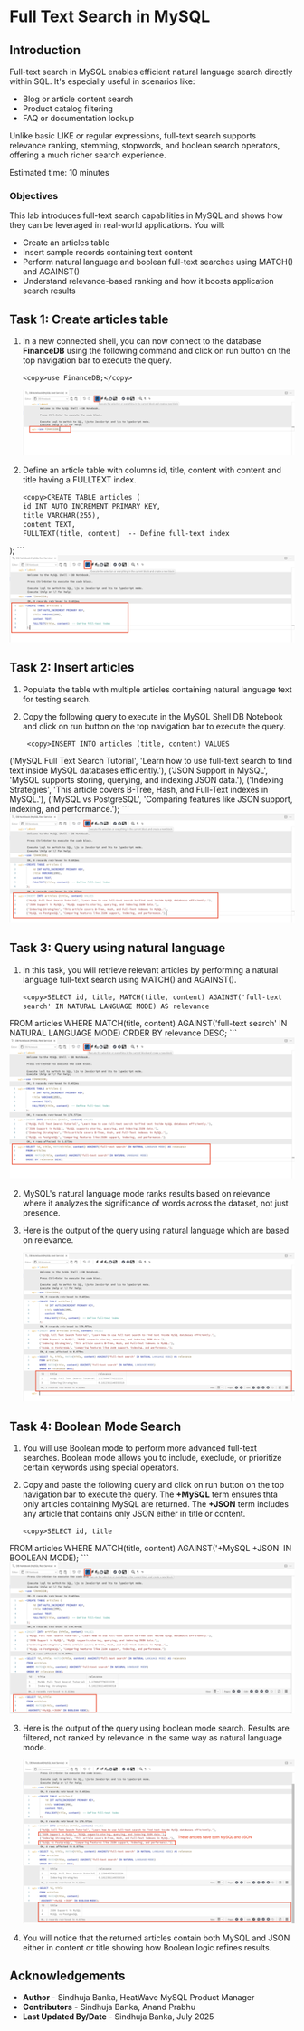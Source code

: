 # Full Text Search in MySQL

## Introduction

Full-text search in MySQL enables efficient natural language search directly within SQL. It's especially useful in scenarios like:

* Blog or article content search
* Product catalog filtering
* FAQ or documentation lookup

Unlike basic LIKE or regular expressions, full-text search supports relevance ranking, stemming, stopwords, and boolean search operators, offering a much richer search experience.

Estimated time: 10 minutes

### Objectives

This lab introduces full-text search capabilities in MySQL and shows how they can be leveraged in real-world applications. You will:

* Create an articles table
* Insert sample records containing text content
* Perform natural language and boolean full-text searches using MATCH() and AGAINST()
* Understand relevance-based ranking and how it boosts application search results

## Task 1: Create articles table

1. In a new connected shell, you can now connect to the database **FinanceDB** using the following command and click on run button on the top navigation bar to execute the query.

     ```
     <copy>use FinanceDB;</copy>
     ```
     ![Use FinanceDB](./images/finance-db.png " ")

2. Define an article table with columns id, title, content with content and title having a FULLTEXT index.

     ```
     <copy>CREATE TABLE articles (
    id INT AUTO_INCREMENT PRIMARY KEY,
    title VARCHAR(255),
    content TEXT,
    FULLTEXT(title, content)  -- Define full-text index
);</copy>
     ```
     ![Create Table](./images/articles-table.png " ")

## Task 2: Insert articles

1. Populate the table with multiple articles containing natural language text for testing search.

2. Copy the following query to execute in the MySQL Shell DB Notebook and click on run button on the top navigation bar to execute the query.

    ```
     <copy>INSERT INTO articles (title, content) VALUES
('MySQL Full Text Search Tutorial', 'Learn how to use full-text search to find text inside MySQL databases efficiently.'),
('JSON Support in MySQL', 'MySQL supports storing, querying, and indexing JSON data.'),
('Indexing Strategies', 'This article covers B-Tree, Hash, and Full-Text indexes in MySQL.'),
('MySQL vs PostgreSQL', 'Comparing features like JSON support, indexing, and performance.');</copy>
    ```
    ![Insert Records](./images/insert-records.png " ")

## Task 3: Query using natural language

1. In this task, you will retrieve relevant articles by performing a natural language full-text search using MATCH() and AGAINST().

     ```
     <copy>SELECT id, title, MATCH(title, content) AGAINST('full-text search' IN NATURAL LANGUAGE MODE) AS relevance
FROM articles
WHERE MATCH(title, content) AGAINST('full-text search' IN NATURAL LANGUAGE MODE)
ORDER BY relevance DESC;</copy>
     ```
     ![Natural Language](./images/natural-language.png " ")

2. MySQL's natural language mode ranks results based on relevance where it analyzes the significance of words across the dataset, not just presence.

3. Here is the output of the query using natural language which are based on relevance.

     ![MLE Output](./images/natural-language-output.png " ")

## Task 4: Boolean Mode Search

1. You will use Boolean mode to perform more advanced full-text searches. Boolean mode allows you to include, execlude, or prioritize certain keywords using special operators.

2. Copy and paste the following query and click on run button on the top navigation bar to execute the query. The **+MySQL** term ensures thta only articles containing MySQL are returned. The **+JSON** term includes any article that contains only JSON either in title or content.

     ```
     <copy>SELECT id, title
FROM articles
WHERE MATCH(title, content)
AGAINST('+MySQL +JSON' IN BOOLEAN MODE);</copy>
     ```
     ![Boolean Search](./images/boolean-search.png " ")

3. Here is the output of the query using boolean mode search. Results are filtered, not ranked by relevance in the same way as natural language mode.

     ![Boolean Search Output](./images/boolean-search-output.png " ")

4. You will notice that the returned articles contain both MySQL and JSON either in content or title showing how Boolean logic refines results.

## Acknowledgements

* **Author** - Sindhuja Banka, HeatWave MySQL Product Manager
* **Contributors** - Sindhuja Banka, Anand Prabhu
* **Last Updated By/Date** - Sindhuja Banka, July 2025
